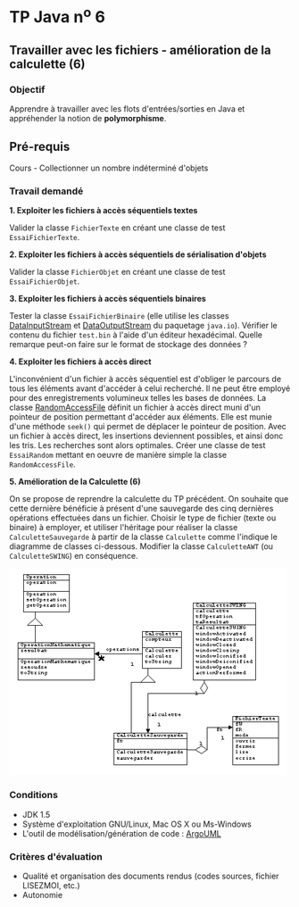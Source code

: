 # TP Java n<sup>o</sup> 6

## Travailler avec les fichiers - amélioration de la calculette (6)

### Objectif
Apprendre à travailler avec les flots d'entrées/sorties en Java et appréhender la notion de **polymorphisme**.

## Pré-requis
Cours - Collectionner un nombre indéterminé d'objets

### Travail demandé
**1\. Exploiter les fichiers à accès séquentiels textes**

Valider la classe `FichierTexte` en créant une classe de test `EssaiFichierTexte`.

**2\. Exploiter les fichiers à accès séquentiels de sérialisation d'objets**

Valider la classe `FichierObjet` en créant une classe de test `EssaiFichierObjet`.

**3\. Exploiter les fichiers à accès séquentiels binaires**

Tester la classe `EssaiFichierBinaire` (elle utilise les classes [DataInputStream](http://java.sun.com/j2se/1.5.0/docs/api/java/io/DataInputStream.html) et [DataOutputStream](http://java.sun.com/j2se/1.5.0/docs/api/java/io/DataOutputStream.html) du paquetage `java.io`). Vérifier le contenu du fichier `test.bin` à l'aide d'un éditeur hexadécimal. Quelle remarque peut-on faire sur le format de stockage des données ?

**4\. Exploiter les fichiers à accès direct**

L'inconvénient d'un fichier à accès séquentiel est d'obliger le parcours de tous les éléments avant d'accéder à celui recherché. Il ne peut être employé pour des enregistrements volumineux telles les bases de données. La classe [RandomAccessFile](http://java.sun.com/j2se/1.5.0/docs/api/java/io/RandomAccessFile.html) définit un fichier à accès direct muni d'un pointeur de position permettant d'accéder aux éléments. Elle est munie d'une méthode `seek()` qui permet de déplacer le pointeur de position. Avec un fichier à accès direct, les insertions deviennent possibles, et ainsi donc les tris. Les recherches sont alors optimales. Créer une classe de test `EssaiRandom` mettant en oeuvre de manière simple la classe `RandomAccessFile`.

**5\. Amélioration de la Calculette (6)**

On se propose de reprendre la calculette du TP précédent. On souhaite que cette dernière bénéficie à présent d'une sauvegarde  des cinq dernières opérations effectuées dans un fichier. Choisir le type de fichier (texte ou binaire) à employer, et utiliser l'héritage pour réaliser la classe `CalculetteSauvegarde` à partir de la classe `Calculette` comme l'indique le diagramme de classes ci-dessous. Modifier la classe `CalculetteAWT` (ou `CalculetteSWING`) en conséquence.

![Diagramme de classes](tp06/dia_classes.png)

### Conditions
*   JDK 1.5
*   Système d'exploitation GNU/Linux, Mac OS X ou Ms-Windows
*   L'outil de modélisation/génération de code : [ArgoUML](http://argouml-fr.tigris.org/)

### Critères d'évaluation
*   Qualité et organisation des documents rendus (codes sources, fichier LISEZMOI, etc.)
*   Autonomie
